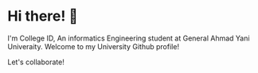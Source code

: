 # Hi there! 👋

I'm College ID, An informatics Engineering student at General Ahmad Yani Univeraity. Welcome to my University Github profile!


Let's collaborate!
